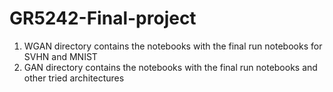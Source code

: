 # GR5242-Final-project

1. WGAN directory contains the notebooks with the final run notebooks for SVHN and MNIST
2. GAN directory contains the notebooks with the final run notebooks and other tried architectures
